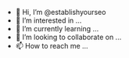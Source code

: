 - 👋 Hi, I’m @establishyourseo
- 👀 I’m interested in ...
- 🌱 I’m currently learning ...
- 💞️ I’m looking to collaborate on ...
- 📫 How to reach me ...

<!---
establishyourseo/establishyourseo is a ✨ special ✨ repository because its `README.md` (this file) appears on your GitHub profile.
You can click the Preview link to take a look at your changes.
--->
